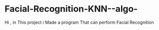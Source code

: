 # Facial-Recognition-KNN--algo-
Hi , in This project i Made a program That can perform Facial Recognition 
